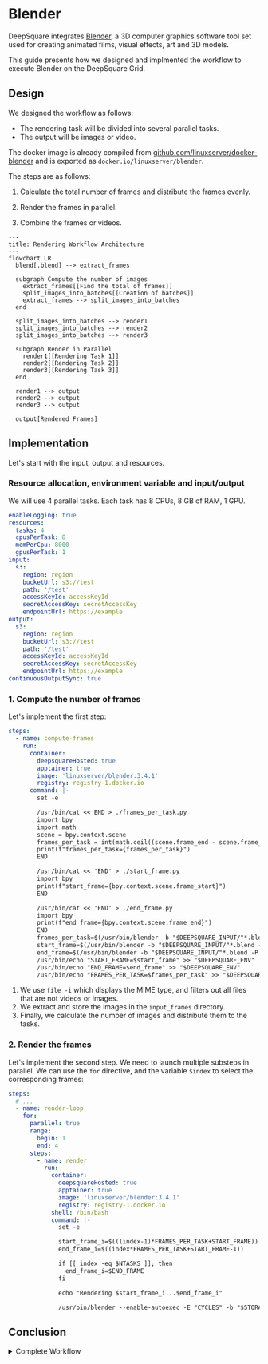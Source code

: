 # Blender

DeepSquare integrates [Blender](https://www.blender.org), a 3D computer graphics software tool set used for creating animated films, visual effects, art and 3D models.

This guide presents how we designed and implmented the workflow to execute Blender on the DeepSquare Grid.

## Design

We designed the workflow as follows:

- The rendering task will be divided into several parallel tasks.
- The output will be images or video.

The docker image is already compiled from [github.com/linuxserver/docker-blender](https://github.com/linuxserver/docker-blender) and is exported as `docker.io/linuxserver/blender`.

The steps are as follows:

1. Calculate the total number of frames and distribute the frames evenly.

2. Render the frames in parallel.

3. Combine the frames or videos.

```mermaid
---
title: Rendering Workflow Architecture
---
flowchart LR
  blend[.blend] --> extract_frames

  subgraph Compute the number of images
    extract_frames[[Find the total of frames]]
    split_images_into_batches[[Creation of batches]]
    extract_frames --> split_images_into_batches
  end

  split_images_into_batches --> render1
  split_images_into_batches --> render2
  split_images_into_batches --> render3

  subgraph Render in Parallel
    render1[[Rendering Task 1]]
    render2[[Rendering Task 2]]
    render3[[Rendering Task 3]]
  end

  render1 --> output
  render2 --> output
  render3 --> output

  output[Rendered Frames]
```

## Implementation

Let's start with the input, output and resources.

### Resource allocation, environment variable and input/output

We will use 4 parallel tasks. Each task has 8 CPUs, 8 GB of RAM, 1 GPU.

```yaml
enableLogging: true
resources:
  tasks: 4
  cpusPerTask: 8
  memPerCpu: 8000
  gpusPerTask: 1
input:
  s3:
    region: region
    bucketUrl: s3://test
    path: '/test'
    accessKeyId: accessKeyId
    secretAccessKey: secretAccessKey
    endpointUrl: https://example
output:
  s3:
    region: region
    bucketUrl: s3://test
    path: '/test'
    accessKeyId: accessKeyId
    secretAccessKey: secretAccessKey
    endpointUrl: https://example
continuousOutputSync: true
```

### 1. Compute the number of frames

Let's implement the first step:

```yaml
steps:
  - name: compute-frames
    run:
      container:
        deepsquareHosted: true
        apptainer: true
        image: 'linuxserver/blender:3.4.1'
        registry: registry-1.docker.io
      command: |-
        set -e

        /usr/bin/cat << END > ./frames_per_task.py
        import bpy
        import math
        scene = bpy.context.scene
        frames_per_task = int(math.ceil((scene.frame_end - scene.frame_start + 1)/float($NTASKS)))
        print(f"frames_per_task={frames_per_task}")
        END

        /usr/bin/cat << 'END' > ./start_frame.py
        import bpy
        print(f"start_frame={bpy.context.scene.frame_start}")
        END

        /usr/bin/cat << 'END' > ./end_frame.py
        import bpy
        print(f"end_frame={bpy.context.scene.frame_end}")
        END
        frames_per_task=$(/usr/bin/blender -b "$DEEPSQUARE_INPUT/"*.blend -P ./frames_per_task.py | sed -nr 's/frames_per_task=(.*)/\1/p')
        start_frame=$(/usr/bin/blender -b "$DEEPSQUARE_INPUT/"*.blend -P ./start_frame.py | sed -nr 's/start_frame=(.*)/\1/p')
        end_frame=$(/usr/bin/blender -b "$DEEPSQUARE_INPUT/"*.blend -P ./end_frame.py | sed -nr 's/end_frame=(.*)/\1/p')
        /usr/bin/echo "START_FRAME=$start_frame" >> "$DEEPSQUARE_ENV"
        /usr/bin/echo "END_FRAME=$end_frame" >> "$DEEPSQUARE_ENV"
        /usr/bin/echo "FRAMES_PER_TASK=$frames_per_task" >> "$DEEPSQUARE_ENV"
```

1. We use `file -i` which displays the MIME type, and filters out all files that are not videos or images.
2. We extract and store the images in the `input_frames` directory.
3. Finally, we calculate the number of images and distribute them to the tasks.

### 2. Render the frames

Let's implement the second step. We need to launch multiple substeps in parallel. We can use the `for` directive, and the variable `$index` to select the corresponding frames:

```yaml
steps:
  # ...
  - name: render-loop
    for:
      parallel: true
      range:
        begin: 1
        end: 4
      steps:
        - name: render
          run:
            container:
              deepsquareHosted: true
              apptainer: true
              image: 'linuxserver/blender:3.4.1'
              registry: registry-1.docker.io
            shell: /bin/bash
            command: |-
              set -e

              start_frame_i=$(((index-1)*FRAMES_PER_TASK+START_FRAME))
              end_frame_i=$((index*FRAMES_PER_TASK+START_FRAME-1))

              if [[ index -eq $NTASKS ]]; then
                end_frame_i=$END_FRAME
              fi

              echo "Rendering $start_frame_i...$end_frame_i"

              /usr/bin/blender --enable-autoexec -E "CYCLES" -b "$STORAGE_PATH"/input/*.blend -F "OPEN_EXR" -o "$DEEPSQUARE_OUTPUT/frame_#####" -s "$start_frame_i" -e "$end_frame_i" -a -- --cycles-print-stats --cycles-device OPTIX
```

## Conclusion

<details>

<summary>Complete Workflow</summary>

```yaml
enableLogging: true
resources:
  tasks: 4
  cpusPerTask: 8
  memPerCpu: 8000
  gpusPerTask: 1
input:
  s3:
    region: region
    bucketUrl: s3://test
    path: '/test'
    accessKeyId: accessKeyId
    secretAccessKey: secretAccessKey
    endpointUrl: https://example
output:
  s3:
    region: region
    bucketUrl: s3://test
    path: '/test'
    accessKeyId: accessKeyId
    secretAccessKey: secretAccessKey
    endpointUrl: https://example
continuousOutputSync: true
steps:
  - name: compute-frames
    run:
      container:
        deepsquareHosted: true
        apptainer: true
        image: 'linuxserver/blender:3.4.1'
        registry: registry-1.docker.io
      command: |-
        set -e

        /usr/bin/cat << END > ./frames_per_task.py
        import bpy
        import math
        scene = bpy.context.scene
        frames_per_task = int(math.ceil((scene.frame_end - scene.frame_start + 1)/float($NTASKS)))
        print(f"frames_per_task={frames_per_task}")
        END

        /usr/bin/cat << 'END' > ./start_frame.py
        import bpy
        print(f"start_frame={bpy.context.scene.frame_start}")
        END

        /usr/bin/cat << 'END' > ./end_frame.py
        import bpy
        print(f"end_frame={bpy.context.scene.frame_end}")
        END
        frames_per_task=$(/usr/bin/blender -b "$DEEPSQUARE_INPUT/"*.blend -P ./frames_per_task.py | sed -nr 's/frames_per_task=(.*)/\1/p')
        start_frame=$(/usr/bin/blender -b "$DEEPSQUARE_INPUT/"*.blend -P ./start_frame.py | sed -nr 's/start_frame=(.*)/\1/p')
        end_frame=$(/usr/bin/blender -b "$DEEPSQUARE_INPUT/"*.blend -P ./end_frame.py | sed -nr 's/end_frame=(.*)/\1/p')
        /usr/bin/echo "START_FRAME=$start_frame" >> "$DEEPSQUARE_ENV"
        /usr/bin/echo "END_FRAME=$end_frame" >> "$DEEPSQUARE_ENV"
        /usr/bin/echo "FRAMES_PER_TASK=$frames_per_task" >> "$DEEPSQUARE_ENV"
  - name: render-loop
    for:
      parallel: true
      range:
        begin: 1
        end: 4
      steps:
        - name: render
          run:
            container:
              deepsquareHosted: true
              apptainer: true
              image: 'linuxserver/blender:3.4.1'
              registry: registry-1.docker.io
            shell: /bin/bash
            command: |-
              set -e

              start_frame_i=$(((index-1)*FRAMES_PER_TASK+START_FRAME))
              end_frame_i=$((index*FRAMES_PER_TASK+START_FRAME-1))

              if [[ index -eq $NTASKS ]]; then
                end_frame_i=$END_FRAME
              fi

              echo "Rendering $start_frame_i...$end_frame_i"

              /usr/bin/blender --enable-autoexec -E "CYCLES" -b "$STORAGE_PATH"/input/*.blend -F "OPEN_EXR" -o "$DEEPSQUARE_OUTPUT/frame_#####" -s "$start_frame_i" -e "$end_frame_i" -a -- --cycles-print-stats --cycles-device OPTIX
```

</details>
